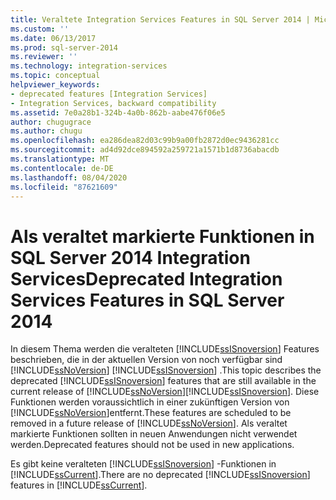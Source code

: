 ```yaml
---
title: Veraltete Integration Services Features in SQL Server 2014 | Microsoft-Dokumentation
ms.custom: ''
ms.date: 06/13/2017
ms.prod: sql-server-2014
ms.reviewer: ''
ms.technology: integration-services
ms.topic: conceptual
helpviewer_keywords:
- deprecated features [Integration Services]
- Integration Services, backward compatibility
ms.assetid: 7e0a28b1-324b-4a0b-862b-aabe476f06e5
author: chugugrace
ms.author: chugu
ms.openlocfilehash: ea286dea82d03c99b9a00fb2872d0ec9436281cc
ms.sourcegitcommit: ad4d92dce894592a259721a1571b1d8736abacdb
ms.translationtype: MT
ms.contentlocale: de-DE
ms.lasthandoff: 08/04/2020
ms.locfileid: "87621609"
---
```

# <a name="deprecated-integration-services-features-in-sql-server-2014"></a><span data-ttu-id="8a68d-102">Als veraltet markierte Funktionen in SQL Server 2014 Integration Services</span><span class="sxs-lookup"><span data-stu-id="8a68d-102">Deprecated Integration Services Features in SQL Server 2014</span></span>
  <span data-ttu-id="8a68d-103">In diesem Thema werden die veralteten [!INCLUDE[ssISnoversion](../includes/ssisnoversion-md.md)] Features beschrieben, die in der aktuellen Version von noch verfügbar sind [!INCLUDE[ssNoVersion](../includes/ssnoversion-md.md)] [!INCLUDE[ssISnoversion](../includes/ssisnoversion-md.md)] .</span><span class="sxs-lookup"><span data-stu-id="8a68d-103">This topic describes the deprecated [!INCLUDE[ssISnoversion](../includes/ssisnoversion-md.md)] features that are still available in the current release of [!INCLUDE[ssNoVersion](../includes/ssnoversion-md.md)][!INCLUDE[ssISnoversion](../includes/ssisnoversion-md.md)].</span></span> <span data-ttu-id="8a68d-104">Diese Funktionen werden voraussichtlich in einer zukünftigen Version von [!INCLUDE[ssNoVersion](../includes/ssnoversion-md.md)]entfernt.</span><span class="sxs-lookup"><span data-stu-id="8a68d-104">These features are scheduled to be removed in a future release of [!INCLUDE[ssNoVersion](../includes/ssnoversion-md.md)].</span></span> <span data-ttu-id="8a68d-105">Als veraltet markierte Funktionen sollten in neuen Anwendungen nicht verwendet werden.</span><span class="sxs-lookup"><span data-stu-id="8a68d-105">Deprecated features should not be used in new applications.</span></span>  
  
 <span data-ttu-id="8a68d-106">Es gibt keine veralteten [!INCLUDE[ssISnoversion](../includes/ssisnoversion-md.md)] -Funktionen in [!INCLUDE[ssCurrent](../includes/sscurrent-md.md)].</span><span class="sxs-lookup"><span data-stu-id="8a68d-106">There are no deprecated [!INCLUDE[ssISnoversion](../includes/ssisnoversion-md.md)] features in [!INCLUDE[ssCurrent](../includes/sscurrent-md.md)].</span></span>  
  
  
